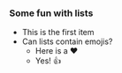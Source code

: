 ### Some fun with lists
* This is the first item
* Can lists contain emojis?
  * Here is a :heart:
  * Yes! :+1:
